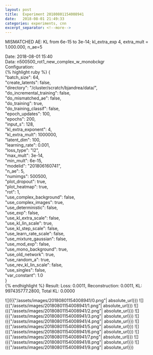 ```yaml
---
layout: post
title:  Experiment 20180801154008941
date:   2018-08-01 21:49:33
categories: experiments, cnn
excerpt_separator: <!--more-->
---
```

MISMATCHED AE: KL from 6e-15 to 3e-14; kl_extra_exp 4, extra_mult = 1.000.000, n_ae=5  

 <!--more-->
Date: 2018-08-01 15:40  
Data: n500500_rot1_new_complex_w_monobckgr  
Configuration:   
{% highlight ruby %}
{  
    "batch_size": 64,   
    "create_latents": false,   
    "directory": "/cluster/scratch/bjandrea/data/",   
    "do_incremental_training": false,   
    "do_mismatched_ae": false,   
    "do_training": true,   
    "do_training_classif": false,   
    "epoch_updates": 100,   
    "epochs": 200,   
    "input_s": 128,   
    "kl_extra_exponent": 4,   
    "kl_extra_mult": 1000000,   
    "latent_dim": 100,   
    "learning_rate": 0.001,   
    "loss_type": "l2",   
    "max_mult": 3e-14,   
    "min_mult": 6e-15,   
    "modelid": "201806160741",   
    "n_ae": 5,   
    "numimgs": 500500,   
    "plot_dropout": true,   
    "plot_heatmap": true,   
    "rot": 1,   
    "use_complex_background": false,   
    "use_complex_images": true,   
    "use_deterministic": false,   
    "use_exp": false,   
    "use_kl_extra_scale": false,   
    "use_kl_lin_scale": true,   
    "use_kl_step_scale": false,   
    "use_learn_rate_scale": false,   
    "use_mixture_gaussian": false,   
    "use_mod_exp": false,   
    "use_mono_background": true,   
    "use_old_network": true,   
    "use_random_a": true,   
    "use_rev_kl_lin_scale": false,   
    "use_singles": false,   
    "var_constant": 1.0  
}  
{% endhighlight %}
Result: Loss: 0.0011, Reconstruction: 0.0011, KL: 997435777.2800, Total KL: 0.0000  

![]({{"/assets/images/20180801154008941/0.png"| absolute_url}})
![]({{"/assets/images/20180801154008941/1.png"| absolute_url}})
![]({{"/assets/images/20180801154008941/2.png"| absolute_url}})
![]({{"/assets/images/20180801154008941/3.png"| absolute_url}})
![]({{"/assets/images/20180801154008941/4.png"| absolute_url}})
![]({{"/assets/images/20180801154008941/5.png"| absolute_url}})
![]({{"/assets/images/20180801154008941/6.png"| absolute_url}})
![]({{"/assets/images/20180801154008941/7.png"| absolute_url}})
![]({{"/assets/images/20180801154008941/8.png"| absolute_url}})
![]({{"/assets/images/20180801154008941/9.png"| absolute_url}})
